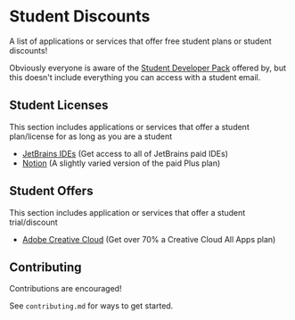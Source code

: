 # Student Discounts
A list of applications or services that offer free student plans or student discounts!

Obviously everyone is aware of the [Student Developer Pack](https://education.github.com/pack) offered by, but this doesn't include everything you can access with a student email.


## Student Licenses
This section includes applications or services that offer a student plan/license for as long as you are a student

- [JetBrains IDEs](https://www.jetbrains.com/community/education/#students/) (Get access to all of JetBrains paid IDEs)
- [Notion](https://www.notion.so/help/notion-for-education) (A slightly varied version of the paid Plus plan)


## Student Offers
This section includes application or services that offer a student trial/discount

- [Adobe Creative Cloud](https://www.adobe.com/au/creativecloud/buy/students.html) (Get over 70% a Creative Cloud All Apps plan)


## Contributing
Contributions are encouraged! 

See `contributing.md` for ways to get started.

